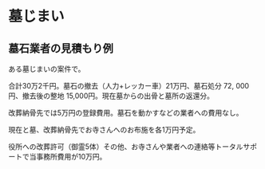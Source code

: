# 墓じまい

## 墓石業者の見積もり例

ある墓じまいの案件で。

合計30万2千円。墓石の撤去（人力+レッカー車）21万円、墓石処分 72,
000円、撤去後の整地 15,000円。現在墓からの出骨と墓所の返還分。

改葬納骨先では5万円の登録費用。墓石を動かすなどの業者への費用なし。

現在と墓、改葬納骨先でお寺さんへのお布施を各1万円予定。

役所への改葬許可（御霊5体）その他、お寺さんや業者への連絡等トータルサポートで当事務所費用が10万円。
